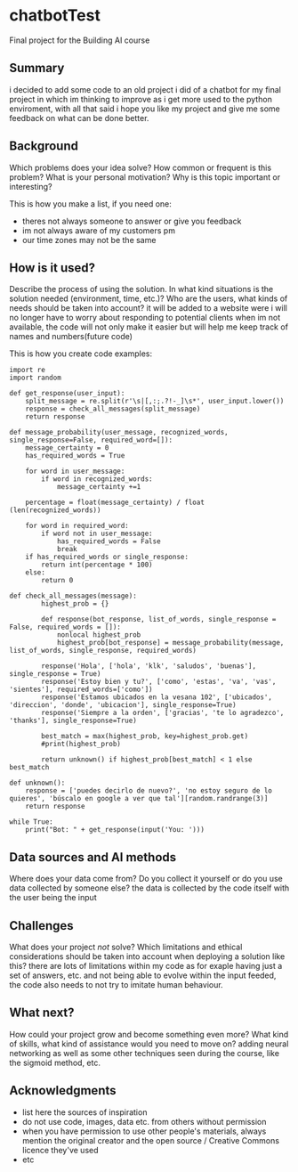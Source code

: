 <!-- This is the markdown template for the final project of the Building AI course, 
created by Reaktor Innovations and University of Helsinki. 
Copy the template, paste it to your GitHub README and edit! -->

# chatbotTest

Final project for the Building AI course

## Summary

i decided to add some code to an old project i did of a chatbot for my final project in which im thinking to improve as i get more used to the python enviroment, with all that said i hope you like my project and give me some feedback on what can be done better.


## Background

Which problems does your idea solve? How common or frequent is this problem? What is your personal motivation? Why is this topic important or interesting?

This is how you make a list, if you need one:
* theres not always someone to answer or give you feedback
* im not always aware of my customers pm
* our time zones may not be the same 


## How is it used?

Describe the process of using the solution. In what kind situations is the solution needed (environment, time, etc.)? Who are the users, what kinds of needs should be taken into account? it will be added to a website were i will no longer have to worry about responding to potential clients when im not available, the code will not only make it easier but will help me keep track of names and numbers(future code)


This is how you create code examples:
```
import re
import random

def get_response(user_input):
    split_message = re.split(r'\s|[,:;.?!-_]\s*', user_input.lower())
    response = check_all_messages(split_message)
    return response

def message_probability(user_message, recognized_words, single_response=False, required_word=[]):
    message_certainty = 0
    has_required_words = True

    for word in user_message:
        if word in recognized_words:
            message_certainty +=1

    percentage = float(message_certainty) / float (len(recognized_words))

    for word in required_word:
        if word not in user_message:
            has_required_words = False
            break
    if has_required_words or single_response:
        return int(percentage * 100)
    else:
        return 0

def check_all_messages(message):
        highest_prob = {}

        def response(bot_response, list_of_words, single_response = False, required_words = []):
            nonlocal highest_prob
            highest_prob[bot_response] = message_probability(message, list_of_words, single_response, required_words)

        response('Hola', ['hola', 'klk', 'saludos', 'buenas'], single_response = True)
        response('Estoy bien y tu?', ['como', 'estas', 'va', 'vas', 'sientes'], required_words=['como'])
        response('Estamos ubicados en la vesana 102', ['ubicados', 'direccion', 'donde', 'ubicacion'], single_response=True)
        response('Siempre a la orden', ['gracias', 'te lo agradezco', 'thanks'], single_response=True)

        best_match = max(highest_prob, key=highest_prob.get)
        #print(highest_prob)

        return unknown() if highest_prob[best_match] < 1 else best_match

def unknown():
    response = ['puedes decirlo de nuevo?', 'no estoy seguro de lo quieres', 'búscalo en google a ver que tal'][random.randrange(3)]
    return response

while True:
    print("Bot: " + get_response(input('You: ')))
```


## Data sources and AI methods
Where does your data come from? Do you collect it yourself or do you use data collected by someone else?
the data is collected by the code itself with the user being the input 


## Challenges

What does your project _not_ solve? Which limitations and ethical considerations should be taken into account when deploying a solution like this?
there are lots of limitations within my code as for exaple having just a set of answers, etc. and not being able to evolve within the input feeded, the code also needs to not try to imitate human behaviour.

## What next?

How could your project grow and become something even more? What kind of skills, what kind of assistance would you  need to move on? 
adding neural networking as well as some other techniques seen during the course, like the sigmoid method, etc.


## Acknowledgments

* list here the sources of inspiration 
* do not use code, images, data etc. from others without permission
* when you have permission to use other people's materials, always mention the original creator and the open source / Creative Commons licence they've used
* etc



